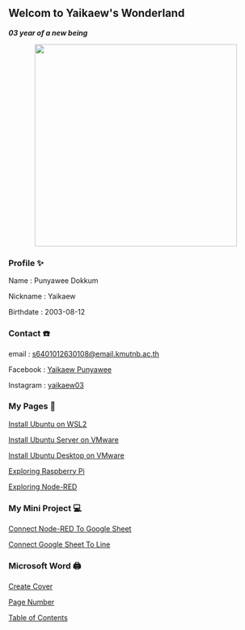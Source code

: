 ## Welcom to Yaikaew's Wonderland
***03 year of a new being***

<p align="center">
  <img width="400" height="400" src="/images/profile2.png">
</p>

### Profile ✨
Name : Punyawee Dokkum

Nickname : Yaikaew

Birthdate : 2003-08-12


### Contact ☎️
email : [s6401012630108@email.kmutnb.ac.th](mailto:s6401012630108@email.kmutnb.ac.th)

Facebook : [Yaikaew Punyawee](https://www.facebook.com/profile.php?id=100004631406249)

Instagram : [yaikaew03](https://www.instagram.com/yaikaew03/)


### My Pages 📔
[Install Ubuntu on WSL2](https://yaikaew.github.io/pages/SoftwareDev/InstallUbuntuonWSL2.html)

[Install Ubuntu Server on VMware](https://yaikaew.github.io/pages/SoftwareDev/InstallUbuntuServeronVMware.html)

[Install Ubuntu Desktop on VMware](https://yaikaew.github.io/pages/SoftwareDev/InstallUbuntuDesktoponVMware.html)

[Exploring Raspberry Pi](https://yaikaew.github.io/pages/SoftwareDev/ExploringRaspberryPi.html)

[Exploring Node-RED](https://yaikaew.github.io/pages/SoftwareDev/ExploringNodeRED.html)

### My Mini Project 💻

[Connect Node-RED To Google Sheet](https://yaikaew.github.io/pages/SoftwareDev/ConnectNodeRedToGoogleSheet.html)

[Connect Google Sheet To Line](https://yaikaew.github.io/pages/SoftwareDev/ConnectGoogleSheetToLine.html)


### Microsoft Word 🖨️

[Create Cover](https://yaikaew.github.io/pages/word/Cover.html)

[Page Number](https://yaikaew.github.io/pages/word/PageNumber.html)

[Table of Contents](https://yaikaew.github.io/pages/word/TableofContents.html)
